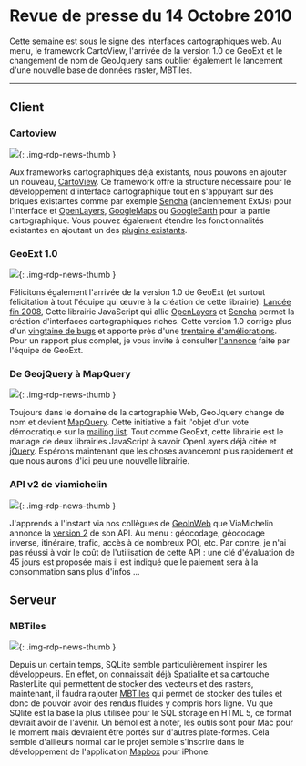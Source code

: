 # Revue de presse du 14 Octobre 2010

Cette semaine est sous le signe des interfaces cartographiques web. Au menu, le framework CartoView, l'arrivée de la version 1.0 de GeoExt et le changement de nom de GeoJquery sans oublier également le lancement d'une nouvelle base de données raster, MBTiles.

----

## Client

### Cartoview

![](https://cdn.geotribu.fr/img/internal/icons-rdp-news/news.png){: .img-rdp-news-thumb }

Aux frameworks cartographiques déjà existants, nous pouvons en ajouter un nouveau, [CartoView](http://www.cartologic.com/cartoview/). Ce framework offre la structure nécessaire pour le développement d'interface cartographique tout en s'appuyant sur des briques existantes comme par exemple [Sencha](http://www.sencha.com/) (anciennement ExtJs) pour l'interface et [OpenLayers](http://openlayers.org/), [GoogleMaps](http://maps.google.com/) ou [GoogleEarth](http://code.google.com/apis/earth/) pour la partie cartographique. Vous pouvez également étendre les fonctionnalités existantes en ajoutant un des [plugins existants](http://www.cartologic.com/cartoview/extensions.aspx).

### GeoExt 1.0

![](https://cdn.geotribu.fr/img/internal/icons-rdp-news/news.png){: .img-rdp-news-thumb }

Félicitons également l'arrivée de la version 1.0 de GeoExt (et surtout félicitation à tout l'équipe qui œuvre à la création de cette librairie). [Lancée fin 2008](http://geotribu.net/node/75), Cette librairie JavaScript qui allie [OpenLayers](http://openlayers.org/) et [Sencha](http://www.sencha.com/) permet la création d'interfaces cartographiques riches. Cette version 1.0 corrige plus d'un [vingtaine de bugs](http://trac.geoext.org/query?group=type&resolution=fixed&milestone=1.0&type=defect&order=component) et apporte près d'une [trentaine d'améliorations](http://trac.geoext.org/query?group=type&resolution=fixed&milestone=1.0&type=enhancement&order=component). Pour un rapport plus complet, je vous invite à consulter [l'annonce](http://trac.geoext.org/wiki/Release/1.0/Notes) faite par l'équipe de GeoExt.

### De GeojQuery à MapQuery

![](https://cdn.geotribu.fr/img/icon_jquery.jpg){: .img-rdp-news-thumb }

Toujours dans le domaine de la cartographie Web, GeoJquery change de nom et devient [MapQuery](http://gitorious.org/mapquery). Cette initiative a fait l'objet d'un vote démocratique sur la [mailing list](http://lists.osgeo.org/pipermail/geojquery/2010-October/000179.html). Tout comme GeoExt, cette librairie est le mariage de deux librairies JavaScript à savoir OpenLayers déjà citée et [jQuery](http://jquery.com/). Espérons maintenant que les choses avanceront plus rapidement et que nous aurons d'ici peu une nouvelle librairie.

### API v2 de viamichelin

![](https://cdn.geotribu.fr/img/internal/icons-rdp-news/news.png){: .img-rdp-news-thumb }

J'apprends à l'instant via nos collègues de [GeoInWeb](http://www.geoinweb.com/2010/10/12/viamichelin-lance-son-api-javascript-en-version-2/) que ViaMichelin annonce la [version 2](http://dev.viamichelin.fr/web/api-javascript) de son API. Au menu : géocodage, géocodage inverse, itinéraire, trafic, accès à de nombreux POI, etc. Par contre, je n'ai pas réussi à voir le coût de l'utilisation de cette API : une clé d'évaluation de 45 jours est proposée mais il est indiqué que le paiement sera à la consommation sans plus d'infos ...

## Serveur

### MBTiles

![](https://cdn.geotribu.fr/img/internal/icons-rdp-news/news.png){: .img-rdp-news-thumb }

Depuis un certain temps, SQLite semble particulièrement inspirer les développeurs. En effet, on connaissait déjà Spatialite et sa cartouche RasterLite qui permettent de stocker des vecteurs et des rasters, maintenant, il faudra rajouter [MBTiles](http://developmentseed.org/blog/2010/oct/08/portable-map-tiles-format-released) qui permet de stocker des tuiles et donc de pouvoir avoir des rendus fluides y compris hors ligne. Vu que SQlite est la base la plus utilisée pour le SQL storage en HTML 5, ce format devrait avoir de l'avenir. Un bémol est à noter, les outils sont pour Mac pour le moment mais devraient être portés sur d'autres plate-formes. Cela semble d'ailleurs normal car le projet semble s'inscrire dans le développement de l'application [Mapbox](http://mapbox.com) pour iPhone.
